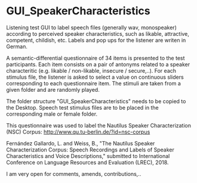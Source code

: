 # GUI_SpeakerCharacteristics

Listening test GUI to label speech files (generally wav, monospeaker) according to perceived speaker characteristics, such as likable, attractive, competent, childish, etc. Labels and pop ups for the listener are writen in German.

A semantic-differential questionnaire of 34 items is presented to the test participants. Each item consists on a pair of antonyms related to a speaker characteritic (e.g. likable / non-likable, insecure / secure,..). For each stimulus file, the listener is asked to select a value on continuous sliders corresponding to each questionnaire item. The stimuli are taken from a given folder and are randomly played.

The folder structure "GUI_SpeakerCharacteristics" needs to be copied to the Desktop. Speech test stimulus files are to be placed in the corresponding male or female folder.

This questionnaire was used to label the Nautilus Speaker Characterization (NSC) Corpus: 
http://www.qu.tu-berlin.de/?id=nsc-corpus

Fernández Gallardo, L. and Weiss, B., "The Nautilus Speaker Characterization Corpus: Speech Recordings and Labels of Speaker Characteristics and Voice Descriptions," submitted to International Conference on Language Resources and Evaluation (LREC), 2018.

I am very open for comments, amends, contributions,..
